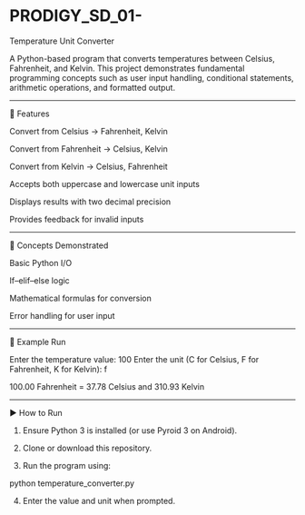 # PRODIGY_SD_01-
Temperature Unit Converter

A Python-based program that converts temperatures between Celsius, Fahrenheit, and Kelvin. This project demonstrates fundamental programming concepts such as user input handling, conditional statements, arithmetic operations, and formatted output.


---

🔧 Features

Convert from Celsius → Fahrenheit, Kelvin

Convert from Fahrenheit → Celsius, Kelvin

Convert from Kelvin → Celsius, Fahrenheit

Accepts both uppercase and lowercase unit inputs

Displays results with two decimal precision

Provides feedback for invalid inputs



---

🧠 Concepts Demonstrated

Basic Python I/O

If–elif–else logic

Mathematical formulas for conversion

Error handling for user input



---

📸 Example Run

Enter the temperature value: 100
Enter the unit (C for Celsius, F for Fahrenheit, K for Kelvin): f

100.00 Fahrenheit = 37.78 Celsius and 310.93 Kelvin


---

▶️ How to Run

1. Ensure Python 3 is installed (or use Pyroid 3 on Android).


2. Clone or download this repository.


3. Run the program using:

python temperature_converter.py


4. Enter the value and unit when prompted.
